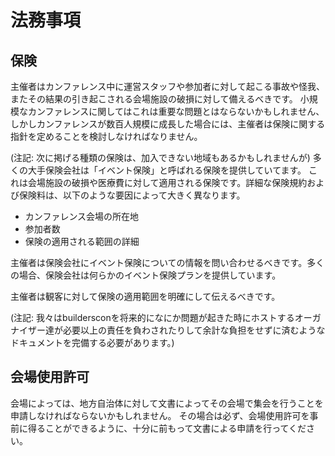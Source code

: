 # 法務事項

## 保険

主催者はカンファレンス中に運営スタッフや参加者に対して起こる事故や怪我、またその結果の引き起こされる会場施設の破損に対して備えるべきです。
小規模なカンファレンスに関してはこれは重要な問題とはならないかもしれません、しかしカンファレンスが数百人規模に成長した場合には、主催者は保険に関する指針を定めることを検討しなければなりません。

(注記: 次に掲げる種類の保険は、加入できない地域もあるかもしれませんが) 多くの大手保険会社は「イベント保険」と呼ばれる保険を提供していてます。
これは会場施設の破損や医療費に対して適用される保険です。詳細な保険規約および保険料は、以下のような要因によって大きく異なります。

* カンファレンス会場の所在地
* 参加者数
* 保険の適用される範囲の詳細

主催者は保険会社にイベント保険についての情報を問い合わせるべきです。多くの場合、保険会社は何らかのイベント保険プランを提供しています。

主催者は観客に対して保険の適用範囲を明確にして伝えるべきです。

(注記: 我々はbuildersconを将来的になにか問題が起きた時にホストするオーガナイザー達が必要以上の責任を負わされたりして余計な負担をせずに済むようなドキュメントを完備する必要があります。)

## 会場使用許可

会場によっては、地方自治体に対して文書によってその会場で集会を行うことを申請しなければならないかもしれません。
その場合は必ず、会場使用許可を事前に得ることができるように、十分に前もって文書による申請を行ってください。
